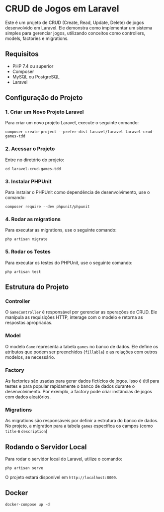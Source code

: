 # CRUD de Jogos em Laravel

Este é um projeto de CRUD (Create, Read, Update, Delete) de jogos desenvolvido em Laravel. Ele demonstra como implementar um sistema simples para gerenciar jogos, utilizando conceitos como controllers, models, factories e migrations.

## Requisitos

- PHP 7.4 ou superior
- Composer
- MySQL ou PostgreSQL
- Laravel

## Configuração do Projeto

### 1. Criar um Novo Projeto Laravel

Para criar um novo projeto Laravel, execute o seguinte comando:

```
composer create-project --prefer-dist laravel/laravel laravel-crud-games-tdd
```

### 2. Acessar o Projeto

Entre no diretório do projeto:

```
cd laravel-crud-games-tdd
```

### 3. Instalar PHPUnit

Para instalar o PHPUnit como dependência de desenvolvimento, use o comando:

```
composer require --dev phpunit/phpunit
```

### 4. Rodar as migrations

Para executar as migrations, use o seguinte comando:

```
php artisan migrate
```

### 5. Rodar os Testes

Para executar os testes do PHPUnit, use o seguinte comando:

```
php artisan test
```

## Estrutura do Projeto

### Controller

O `GameController` é responsável por gerenciar as operações de CRUD. Ele manipula as requisições HTTP, interage com o modelo e retorna as respostas apropriadas.

### Model

O modelo `Game` representa a tabela `games` no banco de dados. Ele define os atributos que podem ser preenchidos (`fillable`) e as relações com outros modelos, se necessário.

### Factory

As factories são usadas para gerar dados fictícios de jogos. Isso é útil para testes e para popular rapidamente o banco de dados durante o desenvolvimento. Por exemplo, a factory pode criar instâncias de jogos com dados aleatórios.

### Migrations

As migrations são responsáveis por definir a estrutura do banco de dados. No projeto, a migration para a tabela `games` especifica os campos (como `title` e `description`)

## Rodando o Servidor Local

Para rodar o servidor local do Laravel, utilize o comando:

```
php artisan serve
```

O projeto estará disponível em `http://localhost:8000`.

## Docker

```
docker-compose up -d
```